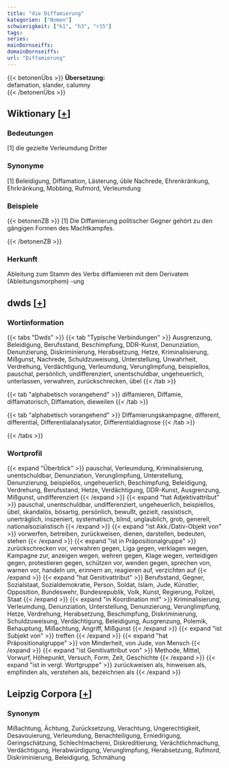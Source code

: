 ```yaml
---
title: "die Diffamierung"
kategorien: ["Nomen"]
schwierigkeit: ["k1", "h3", "r15"]
tags:
series:
mainDornseiffs:
domainDornseiffs:
url: "Diffamierung"
---
```


{{< betonenÜbs >}}
**Übersetzung:**  
defamation, slander, calumny  
{{< /betonenÜbs >}}

## Wiktionary [[+](https://de.wiktionary.org/wiki/Diffamierung)]

### Bedeutungen
[1] die gezielte Verleumdung Dritter  

### Synonyme
[1] Beleidigung, Diffamation, Lästerung, üble Nachrede, Ehrenkränkung, Ehrkränkung, Mobbing, Rufmord, Verleumdung  

### Beispiele
{{< betonenZB >}}
[1] Die Diffamierung politischer Gegner gehört zu den gängigen Formen des Machtkampfes.  

{{< /betonenZB >}}
### Herkunft
Ableitung zum Stamm des Verbs diffamieren mit dem Derivatem (Ableitungsmorphem) -ung  



## dwds [[+](https://www.dwds.de/wb/Diffamierung)]

### Wortinformation
{{< tabs "Dwds" >}}
{{< tab "Typische Verbindungen" >}}
Ausgrenzung, Beleidigung, Berufsstand, Beschimpfung, DDR-Kunst, Denunziation, Denunzierung, Diskriminierung, Herabsetzung, Hetze, Kriminalisierung, Mißgunst, Nachrede, Schuldzuweisung, Unterstellung, Unwahrheit, Verdrehung, Verdächtigung, Verleumdung, Verunglimpfung, beispiellos, pauschal, persönlich, undifferenziert, unentschuldbar, ungeheuerlich, unterlassen, verwahren, zurückschrecken, übel
{{< /tab >}}

{{< tab "alphabetisch vorangehend" >}}
diffamieren, Diffamie, diffamatorisch, Diffamation, dieweilen
{{< /tab >}}

{{< tab "alphabetisch vorangehend" >}}
Diffamierungskampagne, different, differential, Differentialanalysator, Differentialdiagnose
{{< /tab >}}

{{< /tabs >}}

### Wortprofil
{{< expand "Überblick" >}} pauschal, Verleumdung, Kriminalisierung, unentschuldbar, Denunziation, Verunglimpfung, Unterstellung, Denunzierung, beispiellos, ungeheuerlich, Beschimpfung, Beleidigung, Verdrehung, Berufsstand, Hetze, Verdächtigung, DDR-Kunst, Ausgrenzung, Mißgunst, undifferenziert {{< /expand >}}
{{< expand "hat Adjektivattribut" >}} pauschal, unentschuldbar, undifferenziert, ungeheuerlich, beispiellos, übel, skandalös, bösartig, persönlich, bewußt, gezielt, rassistisch, unerträglich, inszeniert, systematisch, blind, unglaublich, grob, generell, nationalsozialistisch {{< /expand >}}
{{< expand "ist Akk./Dativ-Objekt von" >}} vorwerfen, betreiben, zurückweisen, dienen, darstellen, bedeuten, stehen {{< /expand >}}
{{< expand "ist in Präpositionalgruppe" >}} zurückschrecken vor, verwahren gegen, Liga gegen, verklagen wegen, Kampagne zur, anzeigen wegen, wehren gegen, Klage wegen, verteidigen gegen, protestieren gegen, schützen vor, wenden gegen, sprechen von, warnen vor, handeln um, erinnern an, reagieren auf, verzichten auf {{< /expand >}}
{{< expand "hat Genitivattribut" >}} Berufsstand, Gegner, Sozialstaat, Sozialdemokratie, Person, Soldat, Islam, Jude, Künstler, Opposition, Bundeswehr, Bundesrepublik, Volk, Kunst, Regierung, Polizei, Staat {{< /expand >}}
{{< expand "in Koordination mit" >}} Kriminalisierung, Verleumdung, Denunziation, Unterstellung, Denunzierung, Verunglimpfung, Hetze, Verdrehung, Herabsetzung, Beschimpfung, Diskriminierung, Schuldzuweisung, Verdächtigung, Beleidigung, Ausgrenzung, Polemik, Behauptung, Mißachtung, Angriff, Mißgunst {{< /expand >}}
{{< expand "ist Subjekt von" >}} treffen {{< /expand >}}
{{< expand "hat Präpositionalgruppe" >}} von Minderheit, von Jude, von Mensch {{< /expand >}}
{{< expand "ist Genitivattribut von" >}} Methode, Mittel, Vorwurf, Höhepunkt, Versuch, Form, Zeit, Geschichte {{< /expand >}}
{{< expand "ist in vergl. Wortgruppe" >}} zurückweisen als, hinweisen als, empfinden als, verstehen als, bezeichnen als {{< /expand >}}

## Leipzig Corpora [[+](https://corpora.uni-leipzig.de/en/res?word=Diffamierung&corpusId=deu_newscrawl-public_2018)]


### Synonym
Mißachtung, Ächtung, Zurücksetzung, Verachtung, Ungerechtigkeit, Desavouierung, Verleumdung, Benachteiligung, Erniedrigung, Geringschätzung, Schlechtmacherei, Diskreditierung, Verächtlichmachung, Verdächtigung, Herabwürdigung, Verunglimpfung, Herabsetzung, Rufmord, Diskriminierung, Beleidigung, Schmähung

